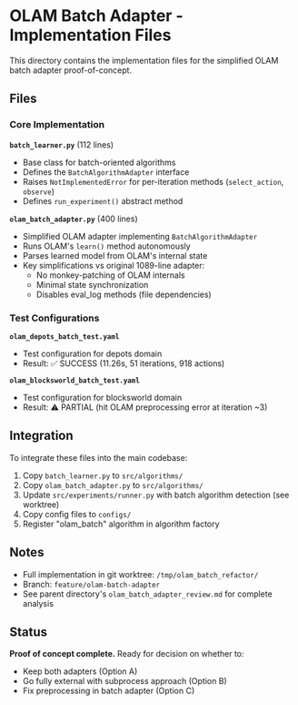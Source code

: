 # OLAM Batch Adapter - Implementation Files

This directory contains the implementation files for the simplified OLAM batch adapter proof-of-concept.

## Files

### Core Implementation

**`batch_learner.py`** (112 lines)
- Base class for batch-oriented algorithms
- Defines the `BatchAlgorithmAdapter` interface
- Raises `NotImplementedError` for per-iteration methods (`select_action`, `observe`)
- Defines `run_experiment()` abstract method

**`olam_batch_adapter.py`** (400 lines)
- Simplified OLAM adapter implementing `BatchAlgorithmAdapter`
- Runs OLAM's `learn()` method autonomously
- Parses learned model from OLAM's internal state
- Key simplifications vs original 1089-line adapter:
  - No monkey-patching of OLAM internals
  - Minimal state synchronization
  - Disables eval_log methods (file dependencies)

### Test Configurations

**`olam_depots_batch_test.yaml`**
- Test configuration for depots domain
- Result: ✅ SUCCESS (11.26s, 51 iterations, 918 actions)

**`olam_blocksworld_batch_test.yaml`**
- Test configuration for blocksworld domain
- Result: ⚠️ PARTIAL (hit OLAM preprocessing error at iteration ~3)

## Integration

To integrate these files into the main codebase:

1. Copy `batch_learner.py` to `src/algorithms/`
2. Copy `olam_batch_adapter.py` to `src/algorithms/`
3. Update `src/experiments/runner.py` with batch algorithm detection (see worktree)
4. Copy config files to `configs/`
5. Register "olam_batch" algorithm in algorithm factory

## Notes

- Full implementation in git worktree: `/tmp/olam_batch_refactor/`
- Branch: `feature/olam-batch-adapter`
- See parent directory's `olam_batch_adapter_review.md` for complete analysis

## Status

**Proof of concept complete.** Ready for decision on whether to:
- Keep both adapters (Option A)
- Go fully external with subprocess approach (Option B)
- Fix preprocessing in batch adapter (Option C)
